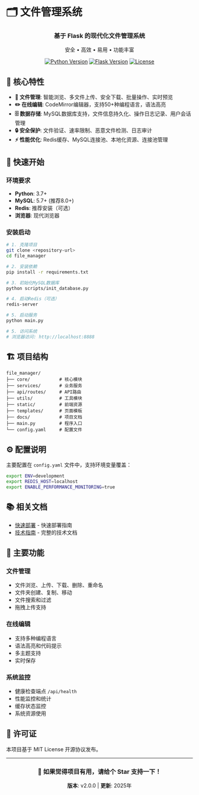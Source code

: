 # 🗂️ 文件管理系统

<div align="center">
  <h3>基于 Flask 的现代化文件管理系统</h3>
  <p>安全 • 高效 • 易用 • 功能丰富</p>
  
  [![Python Version](https://img.shields.io/badge/python-3.7+-blue.svg)](https://python.org)
  [![Flask Version](https://img.shields.io/badge/flask-3.0+-green.svg)](https://flask.palletsprojects.com)
  [![License](https://img.shields.io/badge/license-MIT-blue.svg)](#license)
</div>

## 🌟 核心特性

- **📁 文件管理**: 智能浏览、多文件上传、安全下载、批量操作、实时预览
- **✏️ 在线编辑**: CodeMirror编辑器，支持50+种编程语言，语法高亮
- **🗄️ 数据存储**: MySQL数据库支持，文件信息持久化、操作日志记录、用户会话管理
- **🔒 安全保护**: 文件验证、速率限制、恶意文件检测、日志审计
- **⚡ 性能优化**: Redis缓存、MySQL连接池、本地化资源、连接池管理

## 🚀 快速开始

### 环境要求
- **Python**: 3.7+
- **MySQL**: 5.7+ (推荐8.0+)
- **Redis**: 推荐安装（可选）
- **浏览器**: 现代浏览器

### 安装启动
```bash
# 1. 克隆项目
git clone <repository-url>
cd file_manager

# 2. 安装依赖
pip install -r requirements.txt

# 3. 初始化MySQL数据库
python scripts/init_database.py

# 4. 启动Redis（可选）
redis-server

# 5. 启动服务
python main.py

# 5. 访问系统
# 浏览器访问: http://localhost:8888
```

## 🏗️ 项目结构

```
file_manager/
├── core/           # 核心模块
├── services/       # 业务服务
├── api/routes/     # API路由
├── utils/          # 工具模块
├── static/         # 前端资源
├── templates/      # 页面模板
├── docs/           # 项目文档
├── main.py         # 程序入口
└── config.yaml     # 配置文件
```

## ⚙️ 配置说明

主要配置在 `config.yaml` 文件中，支持环境变量覆盖：

```bash
export ENV=development
export REDIS_HOST=localhost
export ENABLE_PERFORMANCE_MONITORING=true
```

## 📚 相关文档

- [快速部署](docs/DEPLOYMENT.md) - 快速部署指南
- [技术指南](docs/TECHNICAL_GUIDE.md) - 完整的技术文档

## 🔧 主要功能

### 文件管理
- 文件浏览、上传、下载、删除、重命名
- 文件夹创建、复制、移动
- 文件搜索和过滤
- 拖拽上传支持

### 在线编辑
- 支持多种编程语言
- 语法高亮和代码提示
- 多主题支持
- 实时保存

### 系统监控
- 健康检查端点 `/api/health`
- 性能监控和统计
- 缓存状态监控
- 系统资源使用

## 📄 许可证

本项目基于 MIT License 开源协议发布。

---

<div align="center">
  <h3>🌟 如果觉得项目有用，请给个 Star 支持一下！</h3>
  
  **版本**: v2.0.0 | **更新**: 2025年
</div>
